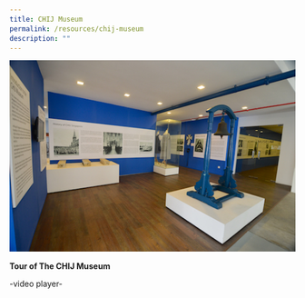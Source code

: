 ```yaml
---
title: CHIJ Museum
permalink: /resources/chij-museum
description: ""
---
```

![](/images/CHIJ_Museum.jpg)

**Tour of The CHIJ Museum**

-video player-